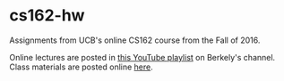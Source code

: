 # cs162-hw
Assignments from UCB's online CS162 course from the Fall of 2016.

Online lectures are posted in [this YouTube playlist](https://youtu.be/1IcZB26STUE?list=PL-XXv-cvA_iBDyz-ba4yDskqMDY6A1w_c) on Berkely's channel. Class materials are posted online [here](https://cs162.eecs.berkeley.edu/).
